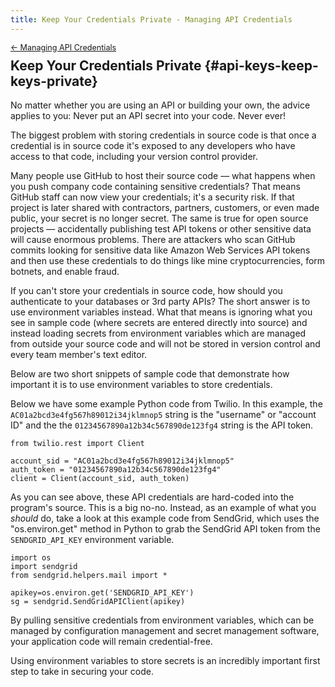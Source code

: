 ```yaml
---
title: Keep Your Credentials Private - Managing API Credentials
---
```


<div style="font-size: 0.9em; margin-bottom: -20px;"><a href="/books/api-security/api-keys/">&larr; Managing API Credentials</a></div>

## Keep Your Credentials Private {#api-keys-keep-keys-private}

No matter whether you are using an API or building your own, the advice applies to you: Never put an API secret into your code. Never ever!

The biggest problem with storing credentials in source code is that once a credential is in source code it's exposed to any developers who have access to that code, including your version control provider.

Many people use GitHub to host their source code — what happens when you push company code containing sensitive credentials? That means GitHub staff can now view your credentials; it's a security risk. If that project is later shared with contractors, partners, customers, or even made public, your secret is no longer secret. The same is true for open source projects — accidentally publishing test API tokens or other sensitive data will cause enormous problems. There are attackers who scan GitHub commits looking for sensitive data like Amazon Web Services API tokens and then use these credentials to do things like mine cryptocurrencies, form botnets, and enable fraud.

If you can't store your credentials in source code, how should you authenticate to your databases or 3rd party APIs? The short answer is to use environment variables instead. What that means is ignoring what you see in sample code (where secrets are entered directly into source) and instead loading secrets from environment variables which are managed from outside your source code and will not be stored in version control and every team member's text editor.

Below are two short snippets of sample code that demonstrate how important it is to use environment variables to store credentials.

Below we have some example Python code from Twilio. In this example, the `AC01a2bcd3e4fg567h89012i34jklmnop5` string is the "username" or "account ID" and the the `01234567890a12b34c567890de123fg4` string is the API token.

    from twilio.rest import Client

    account_sid = "AC01a2bcd3e4fg567h89012i34jklmnop5"
    auth_token = "01234567890a12b34c567890de123fg4"
    client = Client(account_sid, auth_token)

As you can see above, these API credentials are hard-coded into the program's source. This is a big no-no. Instead, as an example of what you *should* do, take a look at this example code from SendGrid, which uses the "os.environ.get" method in Python to grab the SendGrid API token from the `SENDGRID_API_KEY` environment variable.

    import os
    import sendgrid
    from sendgrid.helpers.mail import *

    apikey=os.environ.get('SENDGRID_API_KEY')
    sg = sendgrid.SendGridAPIClient(apikey)

By pulling sensitive credentials from environment variables, which can be managed by configuration management and secret management software, your application code will remain credential-free.

Using environment variables to store secrets is an incredibly important first step to take in securing your code.

